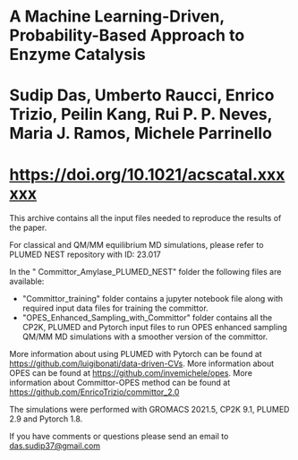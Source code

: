 # A Machine Learning-Driven, Probability-Based Approach to Enzyme Catalysis

# Sudip Das, Umberto Raucci, Enrico Trizio, Peilin Kang, Rui P. P. Neves, Maria J. Ramos, Michele Parrinello 

# https://doi.org/10.1021/acscatal.xxxxxx

This archive contains all the input files needed to reproduce the results of the paper.

For classical and QM/MM equilibrium MD simulations, please refer to PLUMED NEST repository with ID: 23.017

In the " Committor_Amylase_PLUMED_NEST" folder the following files are available:
- "Committor_training" folder contains a jupyter notebook file along with required input data files for training the committor.
- "OPES_Enhanced_Sampling_with_Committor" folder contains all the CP2K, PLUMED and Pytorch input files to run OPES enhanced sampling QM/MM MD simulations with a smoother version of the committor. 

More information about using PLUMED with Pytorch can be found at https://github.com/luigibonati/data-driven-CVs.
More information about OPES can be found at https://github.com/invemichele/opes.
More information about Committor-OPES method can be found at https://github.com/EnricoTrizio/committor_2.0

The simulations were performed with GROMACS 2021.5, CP2K 9.1, PLUMED 2.9 and Pytorch 1.8. 

If you have comments or questions please send an email to das.sudip37@gmail.com
